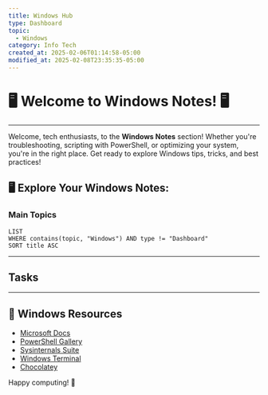 ```yaml
---
title: Windows Hub
type: Dashboard
topic:
  - Windows
category: Info Tech
created_at: 2025-02-06T01:14:58-05:00
modified_at: 2025-02-08T23:35:35-05:00
---
```

# 🖥️ Welcome to Windows Notes! 🖥️
___

Welcome, tech enthusiasts, to the **Windows Notes** section! Whether you're troubleshooting, scripting with PowerShell, or optimizing your system, you're in the right place. Get ready to explore Windows tips, tricks, and best practices!

## 🖥️ Explore Your Windows Notes:
### Main Topics
```dataview
LIST
WHERE contains(topic, "Windows") AND type != "Dashboard"
SORT title ASC
```

---

## Tasks

---

## 🔗 Windows Resources

- [Microsoft Docs](https://docs.microsoft.com/en-us/windows/)
- [PowerShell Gallery](https://www.powershellgallery.com/)
- [Sysinternals Suite](https://docs.microsoft.com/en-us/sysinternals/)
- [Windows Terminal](https://github.com/microsoft/terminal)
- [Chocolatey](https://chocolatey.org/)

Happy computing! 🚀

